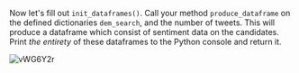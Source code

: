 <!--title={init_dataframes()}-->

Now let's fill out `init_dataframes()`. Call your method `produce_dataframe` on the defined dictionaries `dem_search`, and the number of tweets. This will produce a dataframe which consist of sentiment data on the candidates. Print *the entirety* of these dataframes to the Python console and return it.

![vWG6Y2r](https://i.imgur.com/vWG6Y2r.png)

